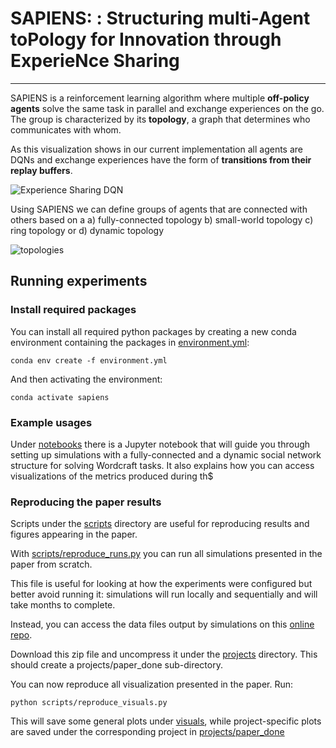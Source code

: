 
# SAPIENS: : Structuring multi-Agent toPology for Innovation through ExperieNce Sharing

------

SAPIENS is a reinforcement learning algorithm where multiple **off-policy agents** solve the same task in parallel and exchange experiences on the go. The group is characterized by its **topology**, a graph that determines who communicates with whom.

As this visualization shows in our current implementation all agents are DQNs and exchange experiences have the form of **transitions from their replay buffers**.

![Experience Sharing DQN](https://firebasestorage.googleapis.com/v0/b/firescript-577a2.appspot.com/o/imgs%2Fapp%2Feleni%2FVJlf5jueXb.png?alt=media&token=56a4f560-23bb-4098-b65c-1303ddbb8dc0)

Using SAPIENS we can define groups of agents that are connected with others based on a a) fully-connected topology b) small-world topology c) ring topology or d) dynamic topology



![topologies](https://firebasestorage.googleapis.com/v0/b/firescript-577a2.appspot.com/o/imgs%2Fapp%2Feleni%2FUn1BHk2PmM.png?alt=media&token=dd0b0588-945a-4873-9af7-605e2055d567)



## Running experiments

### Install required packages

You can install all required python packages by creating a new conda environment containing the packages in [environment.yml](environment.yml):

`conda env create -f environment.yml`

And then activating the environment:

`conda activate sapiens`

### Example usages

Under [notebooks](notebooks) there is a Jupyter notebook that will guide you through setting up simulations with a fully-connected and a dynamic social network structure for solving Wordcraft tasks. It also explains how you can access visualizations of the metrics produced during th$

### Reproducing the paper results

Scripts under the [scripts](scripts) directory are useful for reproducing results and figures appearing in the paper.

With [scripts/reproduce_runs.py](scripts/reproduce_runs.py) you can run all simulations presented in the paper from scratch.

This file is useful for looking at how the experiments were configured but better avoid running it: simulations will run locally and sequentially and will take months to complete.

Instead, you can access the data files output by simulations on this [online repo](https://drive.google.com/drive/folders/1x6NZe2Aw3udhDNi-V0ljgFs_uFPPzK7l?usp=sharing).

Download this zip file and uncompress it under the [projects](projects) directory. This should create a projects/paper_done sub-directory.

You can now reproduce all visualization presented in the paper. Run:

`python scripts/reproduce_visuals.py`

This will save some general plots under [visuals](visuals), while project-specific plots are saved under the corresponding project in [projects/paper_done]([projects/paper_done])

